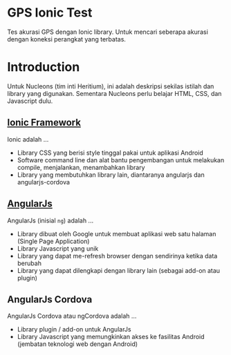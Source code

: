# GPS Ionic Test
Tes akurasi GPS dengan Ionic library. Untuk mencari seberapa akurasi dengan koneksi perangkat
yang terbatas.

# Introduction
Untuk Nucleons (tim inti Heritium), ini adalah deskripsi sekilas istilah dan library yang digunakan.
Sementara Nucleons perlu belajar HTML, CSS, dan Javascript dulu.

## [Ionic Framework](http://ionicframework.com)
Ionic adalah ...
* Library CSS yang berisi style tinggal pakai untuk aplikasi Android
* Software command line dan alat bantu pengembangan untuk melakukan compile, menjalankan, menambahkan library
* Library yang membutuhkan library lain, diantaranya angularjs dan angularjs-cordova

## [AngularJs](http://angularjs.com)
AngularJs (inisial `ng`) adalah ...
* Library dibuat oleh Google untuk membuat aplikasi web satu halaman (Single Page Application) 
* Library Javascript yang unik
* Library yang dapat me-refresh browser dengan sendirinya ketika data berubah
* Library yang dapat dilengkapi dengan library lain (sebagai add-on atau plugin)

## AngularJs Cordova
AngularJs Cordova atau ngCordova adalah ...
* Library plugin / add-on untuk AngularJs
* Library Javascript yang memungkinkan akses ke fasilitas Android (jembatan teknologi web dengan Android)
